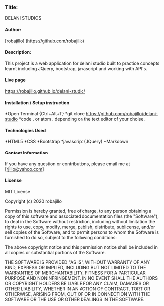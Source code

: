 ### Title:
DELANI STUDIOS

#### Author:
[robajillo] (https://github.com/robajillo)

#### Description:
This project is a web application for delani studio  built to practice concepts learnt including JQuery, bootstrap, javascript and working with API's.

#### Live page
https://robajillo.github.io/delani-studio/
#### Installation / Setup instruction
*Open Terminal {Ctrl+Alt+T}
*git clone https://github.com/robajillo/delani-studio
*code . or atom . depending on the text editor of your choise.

#### Technologies Used
*HTML5
*CSS
*Bootstrap
*javascript (JQuery)
*Markdown

#### Contact Information
If you have any question or contributions, please email me at [rjillo@yahoo.com]

#### License
MIT License

Copyright (c) 2020 robajillo

Permission is hereby granted, free of charge, to any person obtaining a copy
of this software and associated documentation files (the "Software"), to deal
in the Software without restriction, including without limitation the rights
to use, copy, modify, merge, publish, distribute, sublicense, and/or sell
copies of the Software, and to permit persons to whom the Software is
furnished to do so, subject to the following conditions:

The above copyright notice and this permission notice shall be included in all
copies or substantial portions of the Software.

THE SOFTWARE IS PROVIDED "AS IS", WITHOUT WARRANTY OF ANY KIND, EXPRESS OR
IMPLIED, INCLUDING BUT NOT LIMITED TO THE WARRANTIES OF MERCHANTABILITY,
FITNESS FOR A PARTICULAR PURPOSE AND NONINFRINGEMENT. IN NO EVENT SHALL THE
AUTHORS OR COPYRIGHT HOLDERS BE LIABLE FOR ANY CLAIM, DAMAGES OR OTHER
LIABILITY, WHETHER IN AN ACTION OF CONTRACT, TORT OR OTHERWISE, ARISING FROM,
OUT OF OR IN CONNECTION WITH THE SOFTWARE OR THE USE OR OTHER DEALINGS IN THE
SOFTWARE.
